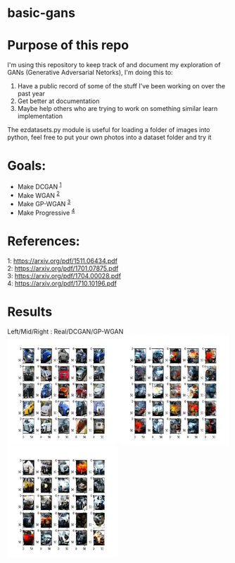 # basic-gans

# Purpose of this repo
I'm using this repository to keep track of and document my exploration of GANs (Generative Adversarial Netorks),
I'm doing this to: 
1. Have a public record of some of the stuff I've been working on over the past year
2. Get better at documentation
3. Maybe help others who are trying to work on something similar learn implementation  
  
The ezdatasets.py module is useful for loading a folder of images into python, feel free to put your
own photos into a dataset folder and try it
# Goals:
- Make DCGAN <sup>[1](#fn1)</sup>
- Make WGAN <sup>[2](#fn2)</sup>
- Make GP-WGAN <sup>[3](#fn3)</sup>
- Make Progressive <sup>[4](#fn4)</sup>

# References:
<a name="fn1">1</a>: https://arxiv.org/pdf/1511.06434.pdf  
<a name="fn2">2</a>: https://arxiv.org/pdf/1701.07875.pdf  
<a name="fn3">3</a>: https://arxiv.org/pdf/1704.00028.pdf  
<a name="fn4">4</a>: https://arxiv.org/pdf/1710.10196.pdf  

# Results
Left/Mid/Right : Real/DCGAN/GP-WGAN  
<img src="https://github.com/shahbuland/basic-gans/blob/master/results/dcgan/cars/real.png" alt="Real" height="250" width="250">
<img src="https://github.com/shahbuland/basic-gans/blob/master/results/dcgan/cars/fake.png" alt="Real" height="250" width="250">
<img src="https://github.com/shahbuland/basic-gans/blob/master/results/gpwgan/cars/fake.png" alt="Real" height="250" width="250">
